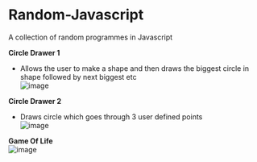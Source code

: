 # Random-Javascript
A collection of random programmes in Javascript<br/>
  
**Circle Drawer 1**
- Allows the user to make a shape and then draws the biggest circle in shape followed by next biggest etc  
![image](https://github.com/meyer6/Random-Javascript/assets/69467554/be1834e2-f22d-495a-873c-9b1ca6f51d21)

**Circle Drawer 2**
- Draws circle which goes through 3 user defined points  
![image](https://github.com/meyer6/Random-Javascript/assets/69467554/8ce3fa51-37df-4fd0-ad4e-f1a5391c9413)

**Game Of Life**  
![image](https://github.com/meyer6/Random-Javascript/assets/69467554/f62f1586-14f8-4483-ae4f-17ed0b2fa83a)
